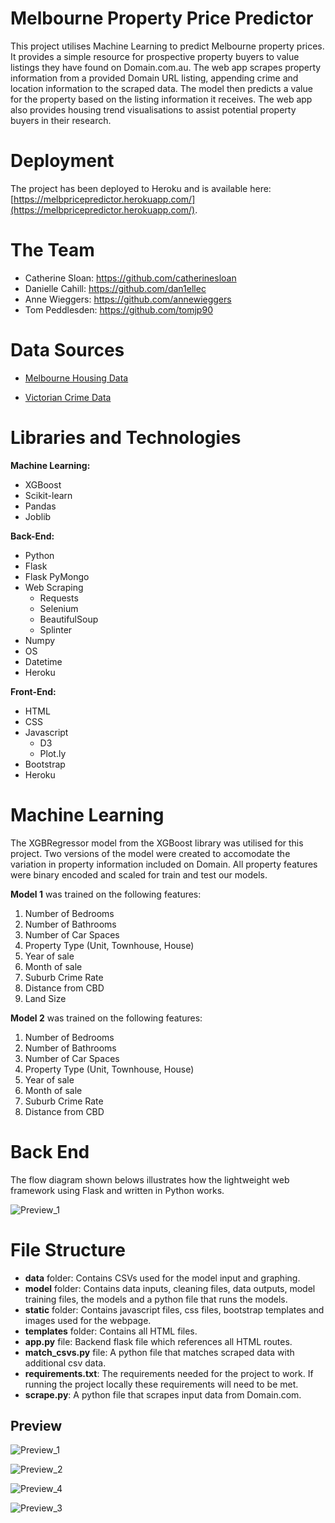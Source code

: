# Melbourne Property Price Predictor 

This project utilises Machine Learning to predict Melbourne property prices. It provides a simple resource for prospective property buyers to value listings they have found on Domain.com.au.  The web app scrapes property information from a provided Domain URL listing, appending crime and location information to the scraped data. The model then predicts a value for the property based on the listing information it receives. The web app also provides housing trend visualisations to assist potential property buyers in their research.


# Deployment

The project has been deployed to Heroku and is available here: [https://melbpricepredictor.herokuapp.com/](https://melbpricepredictor.herokuapp.com/).


# The Team 

- Catherine Sloan: https://github.com/catherinesloan
- Danielle Cahill: https://github.com/dan1ellec
- Anne Wieggers: https://github.com/annewieggers
- Tom Peddlesden: https://github.com/tomjp90 


# Data Sources 

- [Melbourne Housing Data](https://www.kaggle.com/anthonypino/melbourne-housing-market?select=Melbourne_housing_FULL.csv)

- [Victorian Crime Data](https://discover.data.vic.gov.au/dataset/crime-by-location-data-table)


# Libraries and Technologies 

**Machine Learning:**
- XGBoost
- Scikit-learn
- Pandas
- Joblib

**Back-End:**
- Python
- Flask
- Flask PyMongo
- Web Scraping
  - Requests
  - Selenium
  - BeautifulSoup 
  - Splinter
- Numpy	
- OS
- Datetime
- Heroku

**Front-End:**
- HTML
- CSS
- Javascript
  - D3
  - Plot.ly 
- Bootstrap
- Heroku


# Machine Learning 

The XGBRegressor model from the XGBoost library was utilised for this project. Two versions of the model were created to accomodate the variation in property information included on Domain. All property features were binary encoded and scaled for train and test our models.

**Model 1** was trained on the following features:
1. Number of Bedrooms
2. Number of Bathrooms
3. Number of Car Spaces
4. Property Type (Unit, Townhouse, House)
5. Year of sale
6. Month of sale
7. Suburb Crime Rate
8. Distance from CBD
9. Land Size

**Model 2** was trained on the following features:
1. Number of Bedrooms
2. Number of Bathrooms
3. Number of Car Spaces
4. Property Type (Unit, Townhouse, House)
5. Year of sale
6. Month of sale
7. Suburb Crime Rate
8. Distance from CBD

# Back End
The flow diagram shown belows illustrates how the lightweight web framework using Flask and written in Python works. 

![Preview_1](data/images/back_end_flow.gif)

# File Structure

- **data** folder: Contains CSVs used for the model input and graphing.
- **model** folder: Contains data inputs, cleaning files, data outputs, model training files, the models and a python file that runs the models.
- **static** folder: Contains javascript files, css files, bootstrap templates and images used for the webpage.
- **templates** folder: Contains all HTML files.
- **app.py** file: Backend flask file which references all HTML routes.
- **match_csvs.py** file: A python file that matches scraped data with additional csv data.
- **requirements.txt**: The requirements needed for the project to work. If running the project locally these requirements will need to be met.
- **scrape.py**: A python file that scrapes input data from Domain.com.


## Preview

![Preview_1](data/images/preview_1.png)

![Preview_2](data/images/preview_2.png)

![Preview_4](data/images/preview_4.JPG)

![Preview_3](data/images/preview_3.png)




